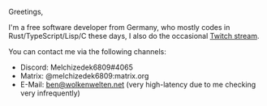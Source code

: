 Greetings,

I'm a free software developer from Germany, who mostly codes in Rust/TypeScript/Lisp/C these days, I also do the occasional [Twitch stream](https://www.twitch.tv/melchizedek6809).

You can contact me via the following channels:
- Discord: Melchizedek6809#4065
- Matrix: @melchizedek6809:matrix.org
- E-Mail: ben@wolkenwelten.net (very high-latency due to me checking very infrequently)
